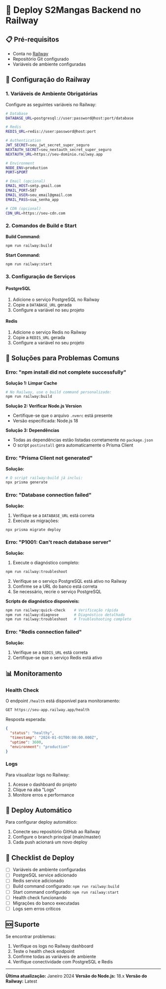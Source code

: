 # 🚀 Deploy S2Mangas Backend no Railway

## 📋 Pré-requisitos

- Conta no [Railway](https://railway.app)
- Repositório Git configurado
- Variáveis de ambiente configuradas

## 🔧 Configuração do Railway

### 1. Variáveis de Ambiente Obrigatórias

Configure as seguintes variáveis no Railway:

```bash
# Database
DATABASE_URL=postgresql://user:password@host:port/database

# Redis
REDIS_URL=redis://user:password@host:port

# Authentication
JWT_SECRET=seu_jwt_secret_super_seguro
NEXTAUTH_SECRET=seu_nextauth_secret_super_seguro
NEXTAUTH_URL=https://seu-dominio.railway.app

# Environment
NODE_ENV=production
PORT=$PORT

# Email (opcional)
EMAIL_HOST=smtp.gmail.com
EMAIL_PORT=587
EMAIL_USER=seu_email@gmail.com
EMAIL_PASS=sua_senha_app

# CDN (opcional)
CDN_URL=https://seu-cdn.com
```

### 2. Comandos de Build e Start

**Build Command:**
```bash
npm run railway:build
```

**Start Command:**
```bash
npm run railway:start
```

### 3. Configuração de Serviços

#### PostgreSQL
1. Adicione o serviço PostgreSQL no Railway
2. Copie a `DATABASE_URL` gerada
3. Configure a variável no seu projeto

#### Redis
1. Adicione o serviço Redis no Railway
2. Copie a `REDIS_URL` gerada
3. Configure a variável no seu projeto

## 🐛 Soluções para Problemas Comuns

### Erro: "npm install did not complete successfully"

**Solução 1: Limpar Cache**
```bash
# No Railway, use o build command personalizado:
npm run railway:build
```

**Solução 2: Verificar Node.js Version**
- Certifique-se que o arquivo `.nvmrc` está presente
- Versão especificada: Node.js 18

**Solução 3: Dependências**
- Todas as dependências estão listadas corretamente no `package.json`
- O script `postinstall` gera automaticamente o Prisma Client

### Erro: "Prisma Client not generated"

**Solução:**
```bash
# O script railway:build já inclui:
npx prisma generate
```

### Erro: "Database connection failed"

**Solução:**
1. Verifique se a `DATABASE_URL` está correta
2. Execute as migrações:
```bash
npx prisma migrate deploy
```

### Erro: "P1001: Can't reach database server"

**Solução:**
1. Execute o diagnóstico completo:
```bash
npm run railway:troubleshoot
```

2. Verifique se o serviço PostgreSQL está ativo no Railway
3. Confirme se a URL do banco está correta
4. Se necessário, recrie o serviço PostgreSQL

**Scripts de diagnóstico disponíveis:**
```bash
npm run railway:quick-check    # Verificação rápida
npm run railway:diagnose       # Diagnóstico detalhado
npm run railway:troubleshoot   # Troubleshooting completo
```

### Erro: "Redis connection failed"

**Solução:**
1. Verifique se a `REDIS_URL` está correta
2. Certifique-se que o serviço Redis está ativo

## 📊 Monitoramento

### Health Check
O endpoint `/health` está disponível para monitoramento:

```bash
GET https://seu-app.railway.app/health
```

Resposta esperada:
```json
{
  "status": "healthy",
  "timestamp": "2024-01-01T00:00:00.000Z",
  "uptime": 3600,
  "environment": "production"
}
```

### Logs
Para visualizar logs no Railway:
1. Acesse o dashboard do projeto
2. Clique na aba "Logs"
3. Monitore erros e performance

## 🔄 Deploy Automático

Para configurar deploy automático:
1. Conecte seu repositório GitHub ao Railway
2. Configure o branch principal (main/master)
3. Cada push acionará um novo deploy

## 📝 Checklist de Deploy

- [ ] Variáveis de ambiente configuradas
- [ ] PostgreSQL service adicionado
- [ ] Redis service adicionado
- [ ] Build command configurado: `npm run railway:build`
- [ ] Start command configurado: `npm run railway:start`
- [ ] Health check funcionando
- [ ] Migrações do banco executadas
- [ ] Logs sem erros críticos

## 🆘 Suporte

Se encontrar problemas:
1. Verifique os logs no Railway dashboard
2. Teste o health check endpoint
3. Confirme todas as variáveis de ambiente
4. Verifique conectividade com PostgreSQL e Redis

---

**Última atualização:** Janeiro 2024
**Versão do Node.js:** 18.x
**Versão do Railway:** Latest